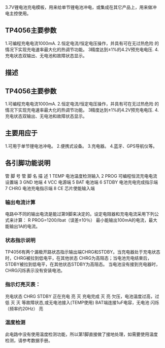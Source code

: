 3.7V锂电池充电模板，用来给单节锂电池冲电，或集成在其它产品上，用来做冲电主控使用。

## TP4056主要参数

1.可编程充电电流1000mA.
2.恒定电流/恒定电压操作，并具有可在无过热危险 的情况下实现充电速率最大化的热调节功能。
3精度达到±1%的4.2V预充电电压.
4.充电状态双输出、无电池和故障状态显示。

##  描述

## TP4056主要参数

1.可编程充电电流1000mA.
2.恒定电流/恒定电压操作，并具有可在无过热危险 的情况下实现充电速率最大化的热调节功能。
3精度达到±1%的4.2V预充电电压.
4.充电状态双输出、无电池和故障状态显示。

## 主要用应于

1.可用于单节锂电池冲电。
2.便携式设备。
3.充电器。
4.蓝牙、GPS导航仪等。

## 各引脚功能说明

管 脚 号 管 脚 名 描 述
1     TEMP        电池温度检测输入
2     PROG       可编程恒流充电电流设置端
3     GND        地端
4     VCC         电源端
5     BAT         电池端
6     STDBY       电池充电完成指示端
7     CHRG       电池充电指示端
8     CE          芯片使能输入端

### 输出电流计算

电路中不同的输出电流是能过第9脚来决定的。设定电阻器和充电电流采用下列公式来计算：
R PROG=1200/Ibat（误差±10％）
最小能输出100mA的电流，最大能输出1A的电流。

### 状态指示说明

TP4056有两个漏极开路状态指示输出端CHRG和STDBY。当充电器处于充电状态时，CHRG被拉到低电平，在其他状态
CHRG为高阻态；当电池充电结束后，STDBY被拉到低电平，在其他状态STDBY为高阻态。
当电池没有接到充电器时，CHRG闪烁表示没有安装电池。

### 指示灯亮灭表：

充电状态                                 		CHRG             STDBY
正在充电                                   		亮                 灭
充电完成                                   		灭                 亮
欠压，电池温度过高，过低                    灭                 灭
等故障状态,或无电池接入(TEMP使用)
BAT端连接1uF电容，无电池              闪烁（频率约20Hz）       亮

### 温度检测

此电路中没有使用温度检测功能，所以第1脚直接做了接地处理，如需要使用温度检测，请参考数据手册。